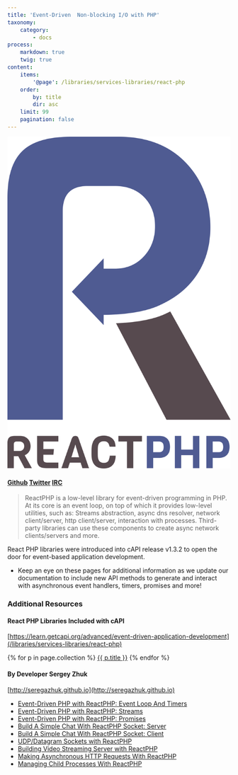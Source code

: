 ```yaml
---
title: 'Event-Driven  Non-blocking I/O with PHP'
taxonomy:
    category:
        - docs
process:
    markdown: true
    twig: true
content:
    items:
        '@page': /libraries/services-libraries/react-php
    order:
        by: title
        dir: asc
    limit: 99
    pagination: false
---
```


[![React PHP](reactphp.png?cropResize=250)](http://reactphp.org)

#### [<span class="fa fa-github"> Github</span>](https://github.com/reactphp) [<span class="fa fa-twitter"> Twitter</span>](https://twitter.com/reactphp) [<span class="fa fa-slack"> IRC</span>](irc://irc.freenode.net/reactphp)


> ReactPHP is a low-level library for event-driven programming in PHP. At its core is an event loop, on top of which it provides low-level utilities, such as: Streams abstraction, async dns resolver, network client/server, http client/server, interaction with processes. Third-party libraries can use these components to create async network clients/servers and more.

React PHP libraries were introduced into cAPI release v1.3.2 to open the door for event-based application development.

* Keep an eye on these pages for additional information as we update our documentation to include new API methods to generate and interact with asynchronous event handlers, timers, promises and more!


### Additional Resources

#### React PHP Libraries Included with cAPI

[https://learn.getcapi.org/advanced/event-driven-application-development](/libraries/services-libraries/react-php)

{% for p in page.collection %}
[ {{ p.title }}]({{p.link}})
{% endfor %}

#### By Developer Sergey Zhuk

[http://seregazhuk.github.io](http://seregazhuk.github.io)

- [Event-Driven PHP with ReactPHP: Event Loop And Timers](http://seregazhuk.github.io/2017/06/06/phpreact-event-loop/)
- [Event-Driven PHP with ReactPHP: Streams](http://seregazhuk.github.io/2017/06/12/phpreact-streams/)
- [Event-Driven PHP with ReactPHP: Promises](http://seregazhuk.github.io/2017/06/16/phpreact-promises/)
- [Build A Simple Chat With ReactPHP Socket: Server](http://seregazhuk.github.io/2017/06/22/reactphp-chat-server/)
- [Build A Simple Chat With ReactPHP Socket: Client](http://seregazhuk.github.io/2017/06/24/reactphp-chat-client/)
- [UDP/Datagram Sockets with ReactPHP](http://seregazhuk.github.io/2017/07/05/reactphp-udp/)
- [Building Video Streaming Server with ReactPHP](http://seregazhuk.github.io/2017/07/17/reatcphp-http-server/)
- [Making Asynchronous HTTP Requests With ReactPHP](http://seregazhuk.github.io/2017/07/26/reactphp-http-client/)
- [Managing Child Processes With ReactPHP](http://seregazhuk.github.io/2017/08/07/reactphp-child-process/)

